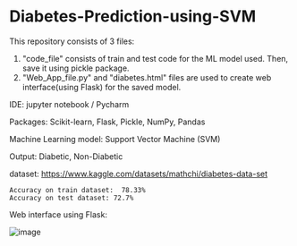 # Diabetes-Prediction-using-SVM

This repository consists of 3 files:
1. "code_file" consists of train and test code for the ML model used. Then, save it using pickle package.
2. "Web_App_file.py" and "diabetes.html" files are used to create web interface(using Flask) for the saved model. 

IDE: jupyter notebook / Pycharm 

Packages: Scikit-learn, Flask, Pickle, NumPy, Pandas

Machine Learning model: Support Vector Machine (SVM)

Output: Diabetic, Non-Diabetic

dataset: https://www.kaggle.com/datasets/mathchi/diabetes-data-set

```
Accuracy on train dataset:  78.33%
Accuracy on test dataset: 72.7%
```


Web interface using Flask:

![image](https://github.com/user-attachments/assets/b810f994-30d7-4b77-9e10-2bd2c61f12fc)


